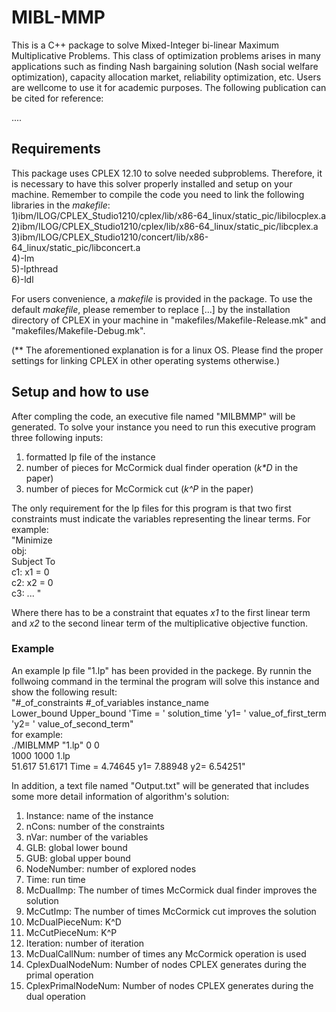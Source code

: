 # MIBL-MMP
This is a C++ package to solve Mixed-Integer bi-linear Maximum Multiplicative Problems. This class of optimization problems arises in many applications such as finding Nash bargaining solution (Nash social welfare optimization), capacity allocation market, reliability optimization, etc. Users are wellcome to use it for academic purposes. The following publication can be cited for reference:

....


## Requirements
This package uses CPLEX 12.10 to solve needed subproblems. Therefore, it is necessary to have this solver properly installed and setup on your machine. Remember to compile the code you need to link the following libraries in the _makefile_:<br/>
1)ibm/ILOG/CPLEX_Studio1210/cplex/lib/x86-64_linux/static_pic/libilocplex.a <br/>
2)ibm/ILOG/CPLEX_Studio1210/cplex/lib/x86-64_linux/static_pic/libcplex.a <br/>
3)ibm/ILOG/CPLEX_Studio1210/concert/lib/x86-64_linux/static_pic/libconcert.a <br/>
4)-lm <br/>
5)-lpthread <br/>
6)-ldl

For users convenience, a _makefile_ is provided in the package. To use the default _makefile_, please remember to replace [...] by the installation directory of CPLEX in your machine in "makefiles/Makefile-Release.mk" and "makefiles/Makefile-Debug.mk". 

(** The aforementioned explanation is for a linux OS. Please find the proper settings for linking CPLEX in other operating systems otherwise.)

## Setup and how to use
After compling the code, an executive file named "MILBMMP" will be generated. To solve your instance you need to run this executive program three following inputs:
1) formatted lp file of the instance
2) number of pieces for McCormick dual finder operation (_k*D_ in the paper)
3) number of pieces for McCormick cut (_k^P_ in the paper)

The only requirement for the lp files for this program is that two first constraints must indicate the variables representing the linear terms. For example: <br/>
"Minimize <br/>
 obj: <br/>
Subject To <br/>
 c1:    x1  = 0<br/>
 c2:    x2  = 0<br/>
 c3:    ... "
 
 Where there has to be a constraint that equates _x1_ to the first linear term and _x2_ to the second linear term of the multiplicative objective function.
 
### Example
An example lp file "1.lp" has been provided in the packege. By runnin the follwoing command in the terminal the program will solve this instance and show the following result:<br/>
"#_of_constraints #_of_variables instance_name<br/>
Lower_bound Upper_bound     'Time = ' solution_time  'y1= ' value_of_first_term  'y2= ' value_of_second_term"<br/>
for example:<br/>
./MIBLMMP "1.lp" 0 0 <br/>
1000  1000  1.lp<br/>
51.617 51.6171    Time = 4.74645   y1= 7.88948   y2= 6.54251"<br/>

In addition, a text file named "Output.txt" will be generated that includes some more detail information of algorithm's solution:<br/>
1) Instance: name of the instance
2) nCons: number of the constraints
3) nVar: number of the variables 
4) GLB: global lower bound
5) GUB: global upper bound
6) NodeNumber: number of explored nodes
7) Time: run time
8) McDualImp: The number of times McCormick dual finder improves the solution
9) McCutImp: The number of times McCormick cut improves the solution 
10) McDualPieceNum: K^D 
11) McCutPieceNum: K^P
12) Iteration: number of iteration
13) McDualCallNum: number of times any McCormick operation is used
14) CplexDualNodeNum: Number of nodes CPLEX generates during the primal operation
15) CplexPrimalNodeNum: Number of nodes CPLEX generates during the dual operation
